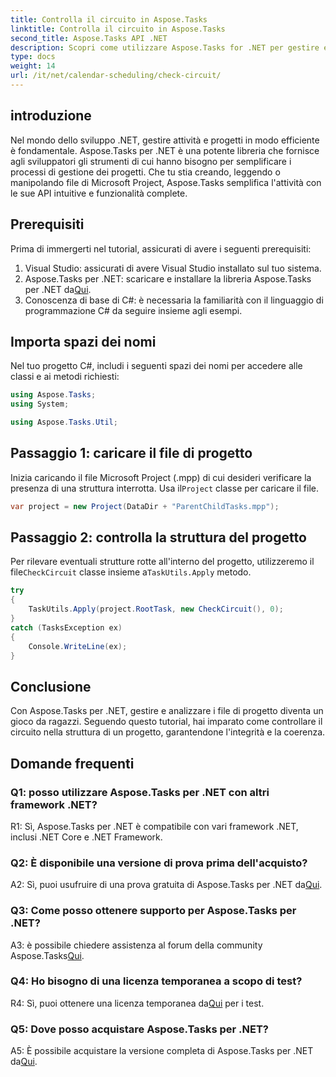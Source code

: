 ```yaml
---
title: Controlla il circuito in Aspose.Tasks
linktitle: Controlla il circuito in Aspose.Tasks
second_title: Aspose.Tasks API .NET
description: Scopri come utilizzare Aspose.Tasks for .NET per gestire e analizzare in modo efficiente i file di progetto in C#.
type: docs
weight: 14
url: /it/net/calendar-scheduling/check-circuit/
---
```

## introduzione

Nel mondo dello sviluppo .NET, gestire attività e progetti in modo efficiente è fondamentale. Aspose.Tasks per .NET è una potente libreria che fornisce agli sviluppatori gli strumenti di cui hanno bisogno per semplificare i processi di gestione dei progetti. Che tu stia creando, leggendo o manipolando file di Microsoft Project, Aspose.Tasks semplifica l'attività con le sue API intuitive e funzionalità complete.

## Prerequisiti

Prima di immergerti nel tutorial, assicurati di avere i seguenti prerequisiti:

1. Visual Studio: assicurati di avere Visual Studio installato sul tuo sistema.
2.  Aspose.Tasks per .NET: scaricare e installare la libreria Aspose.Tasks per .NET da[Qui](https://releases.aspose.com/tasks/net/).
3. Conoscenza di base di C#: è necessaria la familiarità con il linguaggio di programmazione C# da seguire insieme agli esempi.

## Importa spazi dei nomi

Nel tuo progetto C#, includi i seguenti spazi dei nomi per accedere alle classi e ai metodi richiesti:

```csharp
using Aspose.Tasks;
using System;

using Aspose.Tasks.Util;

```

## Passaggio 1: caricare il file di progetto

 Inizia caricando il file Microsoft Project (.mpp) di cui desideri verificare la presenza di una struttura interrotta. Usa il`Project` classe per caricare il file.

```csharp
var project = new Project(DataDir + "ParentChildTasks.mpp");
```

## Passaggio 2: controlla la struttura del progetto

 Per rilevare eventuali strutture rotte all'interno del progetto, utilizzeremo il file`CheckCircuit` classe insieme a`TaskUtils.Apply` metodo.

```csharp
try
{
    TaskUtils.Apply(project.RootTask, new CheckCircuit(), 0);
}
catch (TasksException ex)
{
    Console.WriteLine(ex);
}
```

## Conclusione

Con Aspose.Tasks per .NET, gestire e analizzare i file di progetto diventa un gioco da ragazzi. Seguendo questo tutorial, hai imparato come controllare il circuito nella struttura di un progetto, garantendone l'integrità e la coerenza.

## Domande frequenti

### Q1: posso utilizzare Aspose.Tasks per .NET con altri framework .NET?

R1: Sì, Aspose.Tasks per .NET è compatibile con vari framework .NET, inclusi .NET Core e .NET Framework.

### Q2: È disponibile una versione di prova prima dell'acquisto?

 A2: Sì, puoi usufruire di una prova gratuita di Aspose.Tasks per .NET da[Qui](https://releases.aspose.com/).

### Q3: Come posso ottenere supporto per Aspose.Tasks per .NET?

A3: è possibile chiedere assistenza al forum della community Aspose.Tasks[Qui](https://forum.aspose.com/c/tasks/15).

### Q4: Ho bisogno di una licenza temporanea a scopo di test?

 R4: Sì, puoi ottenere una licenza temporanea da[Qui](https://purchase.aspose.com/temporary-license/) per i test.

### Q5: Dove posso acquistare Aspose.Tasks per .NET?

 A5: È possibile acquistare la versione completa di Aspose.Tasks per .NET da[Qui](https://purchase.aspose.com/buy).